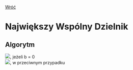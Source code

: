 [Wróć](/../../../../../..)

# **N**ajwiększy **W**spólny **D**zielnik

## Algorytm
![](https://latex.codecogs.com/svg.image?\color%20{white}nwd(a,%20b)%20=%20a), jeżeli b = 0 \
![](https://latex.codecogs.com/svg.image?\color%20{white}nwd(a,%20b)%20=%20nwd(b,%20a%20\bmod%20b)), w przeciwnym przypadku
